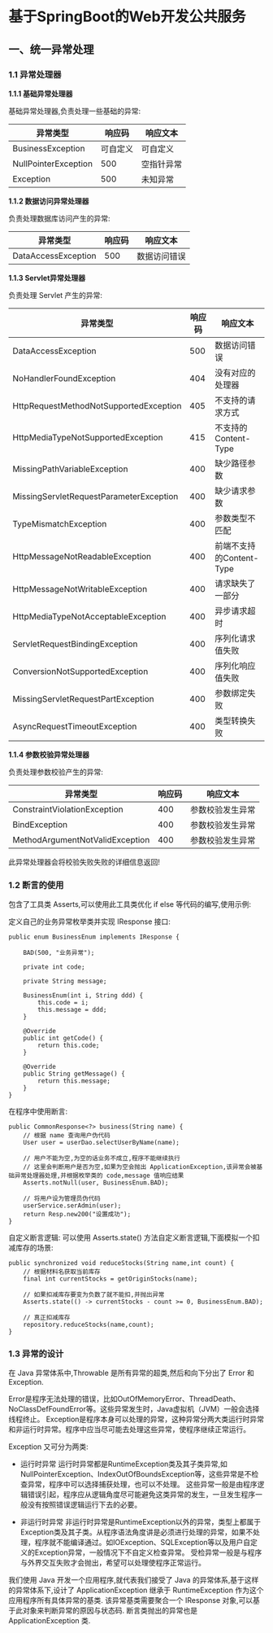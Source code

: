 # 基于SpringBoot的Web开发公共服务

## 一、统一异常处理

### 1.1 异常处理器

**1.1.1 基础异常处理器**

基础异常处理器,负责处理一些基础的异常:

| 异常类型 | 响应码 | 响应文本 |
| ---- | ---- | ---- |
| BusinessException | 可自定义 | 可自定义 |
| NullPointerException | 500 | 空指针异常 |
| Exception | 500 | 未知异常 |

**1.1.2 数据访问异常处理器**

负责处理数据库访问产生的异常:

| 异常类型 | 响应码 | 响应文本 |
| ---- | ---- | ---- |
| DataAccessException | 500 | 数据访问错误 |

**1.1.3 Servlet异常处理器**

负责处理 Servlet 产生的异常:

| 异常类型 | 响应码 | 响应文本 |
| ---- | ---- | ---- |
| DataAccessException | 500 | 数据访问错误 |
| NoHandlerFoundException | 404 | 没有对应的处理器 |
| HttpRequestMethodNotSupportedException | 405 | 不支持的请求方式 |
| HttpMediaTypeNotSupportedException | 415 | 不支持的Content-Type |
| MissingPathVariableException | 400 | 缺少路径参数 |
| MissingServletRequestParameterException | 400 | 缺少请求参数 |
| TypeMismatchException | 400 | 参数类型不匹配 |
| HttpMessageNotReadableException | 400 | 前端不支持的Content-Type |
| HttpMessageNotWritableException | 400 | 请求缺失了一部分 |
| HttpMediaTypeNotAcceptableException | 400 | 异步请求超时 |
| ServletRequestBindingException | 400 | 序列化请求值失败 |
| ConversionNotSupportedException | 400 | 序列化响应值失败 |
| MissingServletRequestPartException | 400 | 参数绑定失败 |
| AsyncRequestTimeoutException | 400 | 类型转换失败 |

**1.1.4 参数校验异常处理器**

负责处理参数校验产生的异常:

| 异常类型 | 响应码 | 响应文本 |
| ---- | ---- | ---- |
| ConstraintViolationException | 400 | 参数校验发生异常 |
| BindException | 400 | 参数校验发生异常 |
| MethodArgumentNotValidException | 400 | 参数校验发生异常 |

此异常处理器会将校验失败失败的详细信息返回!

### 1.2 断言的使用

包含了工具类 Asserts,可以使用此工具类优化 if else 等代码的编写,使用示例:

定义自己的业务异常枚举类并实现 IResponse 接口:
```
public enum BusinessEnum implements IResponse {

    BAD(500, "业务异常");

    private int code;

    private String message;

    BusinessEnum(int i, String ddd) {
        this.code = i;
        this.message = ddd;
    }

    @Override
    public int getCode() {
        return this.code;
    }

    @Override
    public String getMessage() {
        return this.message;
    }
}
```

在程序中使用断言:

```
public CommonResponse<?> business(String name) {
    // 根据 name 查询用户伪代码
    User user = userDao.selectUserByName(name);
    
    // 用户不能为空,为空的话业务不成立,程序不能继续执行
    // 这里会判断用户是否为空,如果为空会抛出 ApplicationException,该异常会被基础异常处理器处理,并根据枚举类的 code,message 值响应结果
    Asserts.notNull(user, BusinessEnum.BAD);

    // 将用户设为管理员伪代码
    userService.serAdmin(user);
    return Resp.new200("设置成功");
}
```

自定义断言逻辑:
可以使用 Asserts.state() 方法自定义断言逻辑,下面模拟一个扣减库存的场景:

```
public synchronized void reduceStocks(String name,int count) {
    // 根据材料名获取当前库存
    final int currentStocks = getOriginStocks(name);

    // 如果扣减库存要变为负数了就不能扣,并抛出异常
    Asserts.state(() -> currentStocks - count >= 0, BusinessEnum.BAD);
    
    // 真正扣减库存
    repository.reduceStocks(name,count);
}
```

### 1.3 异常的设计

在 Java 异常体系中,Throwable 是所有异常的超类,然后和向下分出了 Error 和 Exception.

Error是程序无法处理的错误，比如OutOfMemoryError、ThreadDeath、NoClassDefFoundError等。这些异常发生时，Java虚拟机（JVM）一般会选择线程终止。
Exception是程序本身可以处理的异常，这种异常分两大类运行时异常和非运行时异常。程序中应当尽可能去处理这些异常，使程序继续正常运行。

Exception 又可分为两类:

- 运行时异常
运行时异常都是RuntimeException类及其子类异常,如NullPointerException、IndexOutOfBoundsException等，这些异常是不检查异常，程序中可以选择捕获处理，也可以不处理。
这些异常一般是由程序逻辑错误引起，程序应从逻辑角度尽可能避免这类异常的发生，一旦发生程序一般没有按照错误逻辑运行下去的必要。

- 非运行时异常
非运行时异常是RuntimeException以外的异常，类型上都属于Exception类及其子类。从程序语法角度讲是必须进行处理的异常，如果不处理，程序就不能编译通过。如IOException、SQLException等以及用户自定义的Exception异常，一般情况下不自定义检查异常。
受检异常一般是与程序与外界交互失败才会抛出，希望可以处理使程序正常运行。

我们使用 Java 开发一个应用程序,就代表我们接受了 Java 的异常体系,基于这样的异常体系下,设计了 ApplicationException 继承于 RuntimeException 作为这个应用程序所有具体异常的基类.
该异常基类需要聚合一个 IResponse 对象,可以基于此对象来判断异常的原因与状态码.
断言类抛出的异常也是 ApplicationException 类.